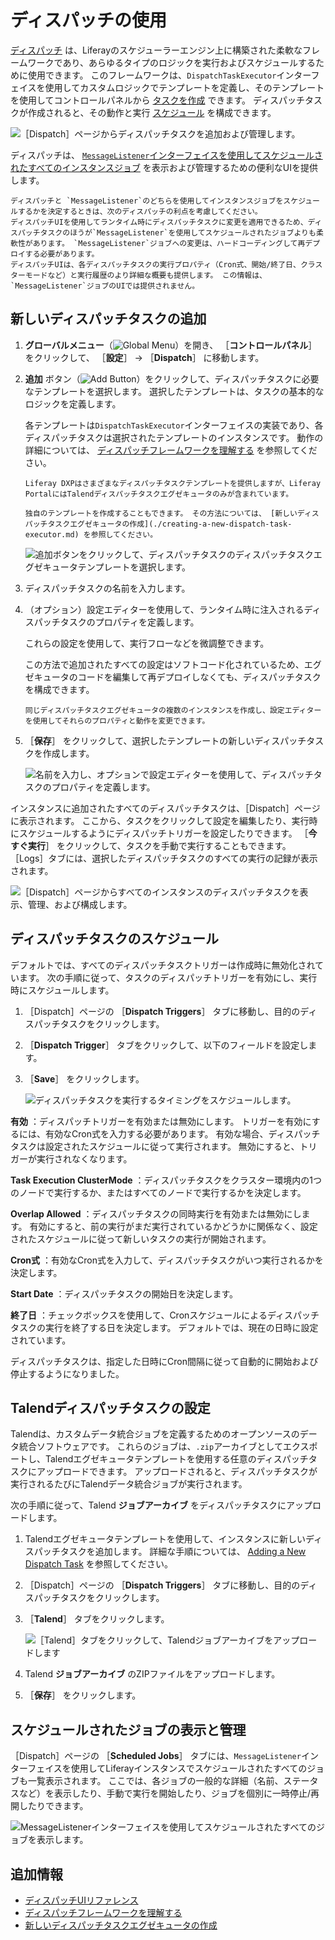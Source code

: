 # ディスパッチの使用

[ディスパッチ](https://github.com/liferay/liferay-portal/tree/master/modules/apps/dispatch) は、Liferayのスケジューラーエンジン上に構築された柔軟なフレームワークであり、あらゆるタイプのロジックを実行およびスケジュールするために使用できます。 このフレームワークは、`DispatchTaskExecutor`インターフェイスを使用してカスタムロジックでテンプレートを定義し、そのテンプレートを使用してコントロールパネルから [タスクを作成](#adding-a-new-dispatch-task) できます。 ディスパッチタスクが作成されると、その動作と実行 [スケジュール](#scheduling-the-dispatch-task) を構成できます。

![［Dispatch］ページからディスパッチタスクを追加および管理します。](./using-dispatch/images/01.png)

ディスパッチは、 [`MessageListener`インターフェイスを使用してスケジュールされたすべてのインスタンスジョブ](#viewing-and-managing-scheduled-jobs) を表示および管理するための便利なUIを提供します。

```{note}
ディスパッチと `MessageListener`のどちらを使用してインスタンスジョブをスケジュールするかを決定するときは、次のディスパッチの利点を考慮してください。
ディスパッチUIを使用してランタイム時にディスパッチタスクに変更を適用できるため、ディスパッチタスクのほうが`MessageListener`を使用してスケジュールされたジョブよりも柔軟性があります。 `MessageListener`ジョブへの変更は、ハードコーディングして再デプロイする必要があります。 
ディスパッチUIは、各ディスパッチタスクの実行プロパティ（Cron式、開始/終了日、クラスターモードなど）と実行履歴のより詳細な概要も提供します。 この情報は、`MessageListener`ジョブのUIでは提供されません。
```

## 新しいディスパッチタスクの追加

1. **グローバルメニュー**（![Global Menu](../../../images/icon-applications-menu.png)）を開き、 ［**コントロールパネル**］ をクリックして、 ［**設定**］ &rarr; ［**Dispatch**］ に移動します。

1. **追加** ボタン（![Add Button](../../../images/icon-add.png)）をクリックして、ディスパッチタスクに必要なテンプレートを選択します。 選択したテンプレートは、タスクの基本的なロジックを定義します。

   各テンプレートは`DispatchTaskExecutor`インターフェイスの実装であり、各ディスパッチタスクは選択されたテンプレートのインスタンスです。 動作の詳細については、 [ディスパッチフレームワークを理解する](./understanding-the-dispatch-framework.md) を参照してください。

   ```{note}
   Liferay DXPはさまざまなディスパッチタスクテンプレートを提供しますが、Liferay PortalにはTalendディスパッチタスクエグゼキュータのみが含まれています。

   独自のテンプレートを作成することもできます。 その方法については、 [新しいディスパッチタスクエグゼキュータの作成](./creating-a-new-dispatch-task-executor.md) を参照してください。
   ```

   ![追加ボタンをクリックして、ディスパッチタスクのディスパッチタスクエグゼキュータテンプレートを選択します。](./using-dispatch/images/02.png)

1. ディスパッチタスクの名前を入力します。

1. （オプション）設定エディターを使用して、ランタイム時に注入されるディスパッチタスクのプロパティを定義します。

   これらの設定を使用して、実行フローなどを微調整できます。

   この方法で追加されたすべての設定はソフトコード化されているため、エグゼキュータのコードを編集して再デプロイしなくても、ディスパッチタスクを構成できます。

   ```{tip}
   同じディスパッチタスクエグゼキュータの複数のインスタンスを作成し、設定エディターを使用してそれらのプロパティと動作を変更できます。
   ```

1. ［**保存**］ をクリックして、選択したテンプレートの新しいディスパッチタスクを作成します。

   ![名前を入力し、オプションで設定エディターを使用して、ディスパッチタスクのプロパティを定義します。](./using-dispatch/images/03.png)

インスタンスに追加されたすべてのディスパッチタスクは、［Dispatch］ページに表示されます。 ここから、タスクをクリックして設定を編集したり、実行時にスケジュールするようにディスパッチトリガーを設定したりできます。 ［**今すぐ実行**］ をクリックして、タスクを手動で実行することもできます。 ［Logs］タブには、選択したディスパッチタスクのすべての実行の記録が表示されます。

![［Dispatch］ページからすべてのインスタンスのディスパッチタスクを表示、管理、および構成します。](./using-dispatch/images/04.png)

## ディスパッチタスクのスケジュール

デフォルトでは、すべてのディスパッチタスクトリガーは作成時に無効化されています。 次の手順に従って、タスクのディスパッチトリガーを有効にし、実行時にスケジュールします。

1. ［Dispatch］ページの ［**Dispatch Triggers**］ タブに移動し、目的のディスパッチタスクをクリックします。

1. ［**Dispatch Trigger**］ タブをクリックして、以下のフィールドを設定します。

1. ［**Save**］ をクリックします。

   ![ディスパッチタスクを実行するタイミングをスケジュールします。](./using-dispatch/images/05.png)

**有効** ：ディスパッチトリガーを有効または無効にします。 トリガーを有効にするには、有効なCron式を入力する必要があります。 有効な場合、ディスパッチタスクは設定されたスケジュールに従って実行されます。 無効にすると、トリガーが実行されなくなります。

**Task Execution ClusterMode** ：ディスパッチタスクをクラスター環境内の1つのノードで実行するか、またはすべてのノードで実行するかを決定します。

**Overlap Allowed** ：ディスパッチタスクの同時実行を有効または無効にします。 有効にすると、前の実行がまだ実行されているかどうかに関係なく、設定されたスケジュールに従って新しいタスクの実行が開始されます。

**Cron式** ：有効なCron式を入力して、ディスパッチタスクがいつ実行されるかを決定します。

**Start Date** ：ディスパッチタスクの開始日を決定します。

**終了日** ：チェックボックスを使用して、Cronスケジュールによるディスパッチタスクの実行を終了する日を決定します。 デフォルトでは、現在の日時に設定されています。

ディスパッチタスクは、指定した日時にCron間隔に従って自動的に開始および停止するようになりました。

## Talendディスパッチタスクの設定

Talendは、カスタムデータ統合ジョブを定義するためのオープンソースのデータ統合ソフトウェアです。 これらのジョブは、`.zip`アーカイブとしてエクスポートし、Talendエグゼキュータテンプレートを使用する任意のディスパッチタスクにアップロードできます。 アップロードされると、ディスパッチタスクが実行されるたびにTalendデータ統合ジョブが実行されます。

次の手順に従って、Talend **ジョブアーカイブ** をディスパッチタスクにアップロードします。

1. Talendエグゼキュータテンプレートを使用して、インスタンスに新しいディスパッチタスクを追加します。 詳細な手順については、 [Adding a New Dispatch Task](#adding-a-new-dispatch-task) を参照してください。

1. ［Dispatch］ページの ［**Dispatch Triggers**］ タブに移動し、目的のディスパッチタスクをクリックします。

1. ［**Talend**］ タブをクリックします。

   ![［Talend］タブをクリックして、Talendジョブアーカイブをアップロードします](./using-dispatch/images/06.png)

1. Talend **ジョブアーカイブ** のZIPファイルをアップロードします。

1. ［**保存**］ をクリックします。

## スケジュールされたジョブの表示と管理

［Dispatch］ページの ［**Scheduled Jobs**］ タブには、`MessageListener`インターフェイスを使用してLiferayインスタンスでスケジュールされたすべてのジョブも一覧表示されます。 ここでは、各ジョブの一般的な詳細（名前、ステータスなど）を表示したり、手動で実行を開始したり、ジョブを個別に一時停止/再開したりできます。

![MessageListenerインターフェイスを使用してスケジュールされたすべてのジョブを表示します。](./using-dispatch/images/07.png)

## 追加情報

* [ディスパッチUIリファレンス](./dispatch-ui-reference.md)
* [ディスパッチフレームワークを理解する](./understanding-the-dispatch-framework.md)
* [新しいディスパッチタスクエグゼキュータの作成](./creating-a-new-dispatch-task-executor.md)
